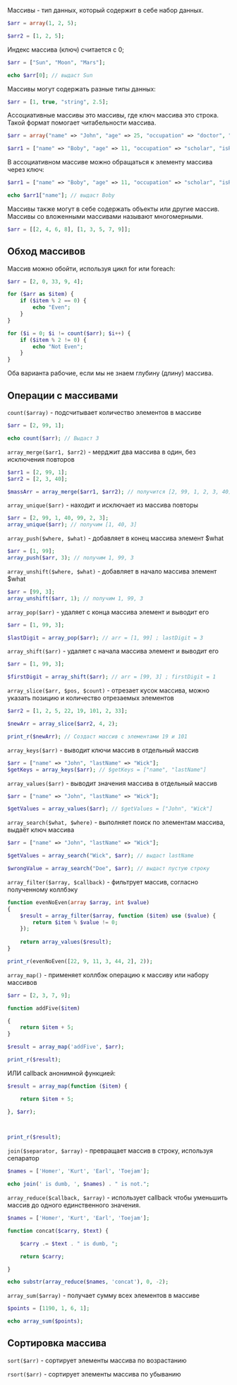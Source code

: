 Массивы - тип данных, который содержит в себе набор данных.

```php
$arr = array(1, 2, 5);

$arr2 = [1, 2, 5];
```

Индекс массива (ключ) считается с 0;

```php
$arr = ["Sun", "Moon", "Mars"];

echo $arr[0]; // выдаст Sun
```

Массивы могут содержать разные типы данных:

```php
$arr = [1, true, "string", 2.5];
```

Ассоциативные массивы это массивы, где ключ массива это строка. Такой формат помогает читабельности массива.

```php
$arr = array("name" => "John", "age" => 25, "occupation" => "doctor", "isRegistered" => true);

$arr1 = ["name" => "Boby", "age" => 11, "occupation" => "scholar", "isRegistered" => false];
```

В ассоциативном массиве можно обращаться к элементу массива через ключ:

```php
$arr1 = ["name" => "Boby", "age" => 11, "occupation" => "scholar", "isRegistered" => false];

echo $arr1["name"]; // выдаст Boby
```

Массивы также могут в себе содержать объекты или другие массив. Массивы со вложенными массивами называют многомерными.

```php
$arr = [[2, 4, 6, 8], [1, 3, 5, 7, 9]];
```

**Обход массивов**
--

Массив можно обойти, используя цикл for или foreach:

```php
$arr = [2, 0, 33, 9, 4];

for ($arr as $item) {
	if ($item % 2 == 0) {
		echo "Even";
	}
}

for ($i = 0; $i != count($arr); $i++) {
	if ($item % 2 != 0) {
		echo "Not Even";
	}
}
```

Оба варианта рабочие, если мы не знаем глубину (длину) массива.

**Операции с массивами**
--

`count($array)` - подсчитывает количество элементов в массиве

```php
$arr = [2, 99, 1];

echo count($arr); // Выдаст 3
```

`array_merge($arr1, $arr2)` - мерджит два массива в один, без исключения повторов

```php
$arr1 = [2, 99, 1];
$arr2 = [2, 3, 40];

$massArr = array_merge($arr1, $arr2); // получится [2, 99, 1, 2, 3, 40]
```

`array_unique($arr)` - находит и исключает из массива повторы
```php
$arr = [2, 99, 1, 40, 99, 2, 3];
array_unique($arr); // получим [1, 40, 3]
```

`array_push($where, $what)` - добавляет в конец массива элемент $what
```php
$arr = [1, 99];
array_push($arr, 3); // получим 1, 99, 3
```

`array_unshift($where, $what)` - добавляет в начало массива элемент $what
```php
$arr = [99, 3];
array_unshift($arr, 1); // получим 1, 99, 3
```

`array_pop($arr)` - удаляет с конца массива элемент и выводит его
```php
$arr = [1, 99, 3];

$lastDigit = array_pop($arr); // arr = [1, 99] ; lastDigit = 3
```

`array_shift($arr)` - удаляет с начала массива элемент и выводит его
```php
$arr = [1, 99, 3];

$firstDigit = array_shift($arr); // arr = [99, 3] ; firstDigit = 1
```

`array_slice($arr, $pos, $count)` - отрезает кусок массива, можно указать позицию и количество отрезаемых элементов

```php
$arr2 = [1, 2, 5, 22, 19, 101, 2, 33];

$newArr = array_slice($arr2, 4, 2);

print_r($newArr); // Создаст массив с элементами 19 и 101
```

`array_keys($arr)` - выводит ключи массив в отдельный массив

```php
$arr = ["name" => "John", "lastName" => "Wick"];
$getKeys = array_keys($arr); // $getKeys = ["name", "lastName"]
```

`array_values($arr)` - выводит значения массива в отдельный массив
```php
$arr = ["name" => "John", "lastName" => "Wick"];

$getValues = array_values($arr); // $getValues = ["John", "Wick"]
```

`array_search($what, $where)` - выполняет поиск по элементам массива, выдаёт ключ массива

```php
$arr = ["name" => "John", "lastName" => "Wick"];

$getValues = array_search("Wick", $arr); // выдаст lastName

$wrongValue = array_search("Doe", $arr); // выдаст пустую строку
```

`array_filter($array, $callback)` - фильтрует массив, согласно полученному коллбэку

```php
function evenNoEven(array $array, int $value)
{
    $result = array_filter($array, function ($item) use ($value) {
        return $item % $value != 0;
    });
    
    return array_values($result);
}

print_r(evenNoEven([22, 9, 11, 3, 44, 2], 2));
```

`array_map()` - применяет коллбэк операцию к массиву или набору массивов

```php
$arr = [2, 3, 7, 9];

function addFive($item)

{
    return $item + 5;
}

$result = array_map('addFive', $arr);

print_r($result);
```

ИЛИ callback анонимной функцией:

```php
$result = array_map(function ($item) {

    return $item + 5;

}, $arr);

  

print_r($result);
```

`join($separator, $array)` - превращает массив в строку, используя сепаратор
```php
$names = ['Homer', 'Kurt', 'Earl', 'Toejam'];

echo join(' is dumb, ', $names) . " is not.";
```

`array_reduce($callback, $array)` - использует callback чтобы уменьшить массив до одного единственного значения.
```php
$names = ['Homer', 'Kurt', 'Earl', 'Toejam'];

function concat($carry, $text) {

    $carry .= $text . " is dumb, ";

    return $carry;

}

echo substr(array_reduce($names, 'concat'), 0, -2);
```

`array_sum($array)` - получает сумму всех элементов в массиве
```php
$points = [1190, 1, 6, 1];

echo array_sum($points);
```
**Сортировка массива**
--

`sort($arr)` - сортирует элементы массива по возрастанию

`rsort($arr)` - сортирует элементы массива по убыванию